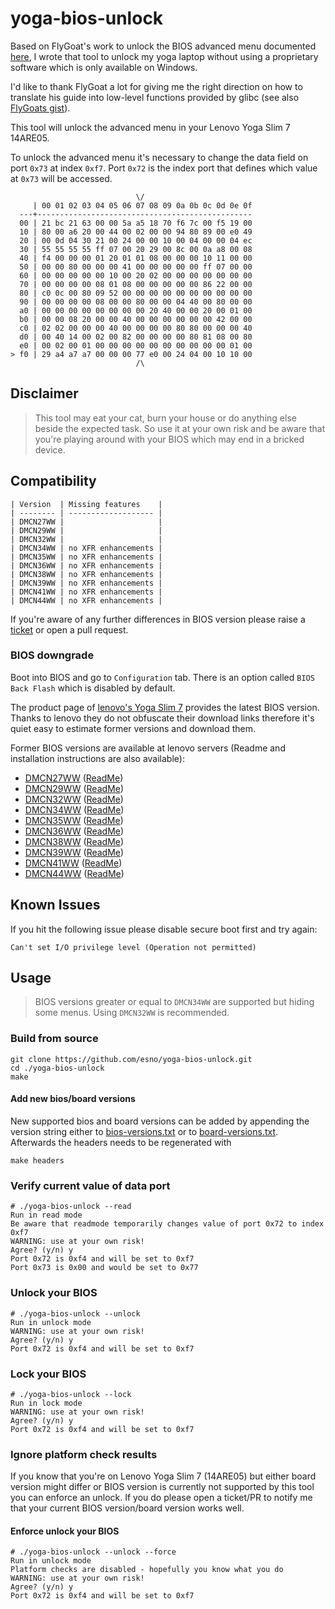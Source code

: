 # yoga-bios-unlock

Based on FlyGoat's work to unlock the BIOS advanced menu documented [here](https://zhuanlan.zhihu.com/p/184982689),
I wrote that tool to unlock my yoga laptop without using a proprietary software which is only available on Windows.

I'd like to thank FlyGoat a lot for giving me the right direction on how to translate his guide into low-level functions
provided by glibc (see also [FlyGoats gist](https://gist.github.com/FlyGoat/5f0dba5b5ccc1b6ab73023489e1e989a)).

This tool will unlock the advanced menu in your Lenovo Yoga Slim 7 14ARE05.

To unlock the advanced menu it's necessary to change the data field on port `0x73` at index `0xf7`.
Port `0x72` is the index port that defines which value at `0x73` will be accessed.

                                \/
         | 00 01 02 03 04 05 06 07 08 09 0a 0b 0c 0d 0e 0f
      ---+------------------------------------------------
      00 | 21 bc 21 63 00 00 5a a5 18 70 f6 7c 00 f5 19 00
      10 | 80 00 a6 20 00 44 00 02 00 00 94 80 89 00 e0 49
      20 | 00 0d 04 30 21 00 24 00 00 10 00 04 00 00 04 ec
      30 | 55 55 55 55 ff 07 00 20 29 00 8c 00 0a a8 00 08
      40 | f4 00 00 00 01 20 01 01 08 00 00 00 10 11 00 00
      50 | 00 00 80 00 00 00 41 00 00 00 00 00 ff 07 00 00
      60 | 00 00 00 00 00 10 00 20 02 00 00 00 00 00 00 00
      70 | 00 00 00 00 08 01 08 00 00 00 00 00 86 22 00 00
      80 | c0 0c 00 80 09 52 00 00 00 00 00 00 00 00 00 00
      90 | 00 00 00 00 08 00 00 80 00 00 04 40 00 80 00 00
      a0 | 00 00 00 00 00 00 00 00 20 40 00 00 20 00 01 00
      b0 | 00 00 08 20 00 00 40 00 00 00 00 00 00 42 00 00
      c0 | 02 02 00 00 00 40 00 00 00 00 80 80 00 00 00 40
      d0 | 00 40 14 00 02 00 82 00 00 00 00 80 81 08 00 80
      e0 | 00 02 00 01 00 00 00 00 00 00 00 00 00 00 01 00
    > f0 | 29 a4 a7 a7 00 00 00 77 e0 00 24 04 00 10 10 00
                                /\

## Disclaimer

> This tool may eat your cat, burn your house or do anything else beside the expected task.
> So use it at your own risk and be aware that you're playing around with your BIOS which may end in a bricked device.

## Compatibility

    | Version  | Missing features    |
    | -------- | ------------------- |
    | DMCN27WW |                     |
    | DMCN29WW |                     |
    | DMCN32WW |                     |
    | DMCN34WW | no XFR enhancements |
    | DMCN35WW | no XFR enhancements |
    | DMCN36WW | no XFR enhancements |
    | DMCN38WW | no XFR enhancements |
    | DMCN39WW | no XFR enhancements |
    | DMCN41WW | no XFR enhancements |
    | DMCN44WW | no XFR enhancements |

If you're aware of any further differences in BIOS version please raise a [ticket](https://github.com/esno/yoga-bios-unlock/issues/new)
or open a pull request.

### BIOS downgrade

Boot into BIOS and go to `Configuration` tab.
There is an option called `BIOS Back Flash` which is disabled by default.

The product page of [lenovo's Yoga Slim 7](https://pcsupport.lenovo.com/de/de/products/laptops-and-netbooks/ideapad-s-series-netbooks/slim-7-14are05/downloads/driver-list/component?name=BIOS)
provides the latest BIOS version. Thanks to lenovo they do not obfuscate their download links therefore
it's quiet easy to estimate former versions and download them.

Former BIOS versions are available at lenovo servers (Readme and installation instructions are also available):

* [DMCN27WW](https://download.lenovo.com/consumer/mobiles/dmcn27ww.exe) ([ReadMe](https://download.lenovo.com/consumer/mobiles/dmcn27ww.txt))
* [DMCN29WW](https://download.lenovo.com/consumer/mobiles/dmcn29ww.exe) ([ReadMe](https://download.lenovo.com/consumer/mobiles/dmcn29ww.txt))
* [DMCN32WW](https://download.lenovo.com/consumer/mobiles/dmcn32ww.exe) ([ReadMe](https://download.lenovo.com/consumer/mobiles/dmcn32ww.txt))
* [DMCN34WW](https://download.lenovo.com/consumer/mobiles/dmcn34ww.exe) ([ReadMe](https://download.lenovo.com/consumer/mobiles/dmcn34ww.txt))
* [DMCN35WW](https://download.lenovo.com/consumer/mobiles/dmcn35ww.exe) ([ReadMe](https://download.lenovo.com/consumer/mobiles/dmcn35ww.txt))
* [DMCN36WW](https://download.lenovo.com/consumer/mobiles/dmcn36ww.exe) ([ReadMe](https://download.lenovo.com/consumer/mobiles/dmcn36ww.txt))
* [DMCN38WW](https://download.lenovo.com/consumer/mobiles/dmcn38ww.exe) ([ReadMe](https://download.lenovo.com/consumer/mobiles/dmcn38ww.txt))
* [DMCN39WW](https://download.lenovo.com/consumer/mobiles/dmcn39ww.exe) ([ReadMe](https://download.lenovo.com/consumer/mobiles/dmcn39ww.txt))
* [DMCN41WW](https://download.lenovo.com/consumer/mobiles/dmcn41ww.exe) ([ReadMe](https://download.lenovo.com/consumer/mobiles/dmcn41ww.txt))
* [DMCN44WW](https://download.lenovo.com/consumer/mobiles/dmcn44ww.exe) ([ReadMe](https://download.lenovo.com/consumer/mobiles/dmcn44ww.txt))

## Known Issues

If you hit the following issue please disable secure boot first and try again:

    Can't set I/O privilege level (Operation not permitted)

## Usage

> BIOS versions greater or equal to `DMCN34WW` are supported but hiding some menus.
> Using `DMCN32WW` is recommended.

### Build from source

    git clone https://github.com/esno/yoga-bios-unlock.git
    cd ./yoga-bios-unlock
    make

#### Add new bios/board versions

New supported bios and board versions can be added by appending the version string either to [bios-versions.txt](https://github.com/esno/yoga-bios-unlock/blob/master/bios-versions.txt)
or to [board-versions.txt](https://github.com/esno/yoga-bios-unlock/blob/master/board-versions.txt).
Afterwards the headers needs to be regenerated with

    make headers

### Verify current value of data port

    # ./yoga-bios-unlock --read
    Run in read mode
    Be aware that readmode temporarily changes value of port 0x72 to index 0xf7
    WARNING: use at your own risk!
    Agree? (y/n) y
    Port 0x72 is 0xf4 and will be set to 0xf7
    Port 0x73 is 0x00 and would be set to 0x77

### Unlock your BIOS

    # ./yoga-bios-unlock --unlock
    Run in unlock mode
    WARNING: use at your own risk!
    Agree? (y/n) y
    Port 0x72 is 0xf4 and will be set to 0xf7

### Lock your BIOS

    # ./yoga-bios-unlock --lock
    Run in lock mode
    WARNING: use at your own risk!
    Agree? (y/n) y
    Port 0x72 is 0xf4 and will be set to 0xf7

### Ignore platform check results

If you know that you're on Lenovo Yoga Slim 7 (14ARE05) but either board version might differ
or BIOS version is currently not supported by this tool you can enforce an unlock.
If you do please open a ticket/PR to notify me that your current BIOS version/board version works well.

#### Enforce unlock your BIOS

    # ./yoga-bios-unlock --unlock --force
    Run in unlock mode
    Platform checks are disabled - hopefully you know what you do
    WARNING: use at your own risk!
    Agree? (y/n) y
    Port 0x72 is 0xf4 and will be set to 0xf7
